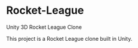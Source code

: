# Rocket-League
Unity 3D Rocket League Clone 

This project is a Rocket League clone built in Unity. 
